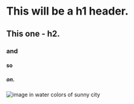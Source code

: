 # This will be a h1 header.
## This one - h2.
### and
#### so
##### on.
![image in water colors of sunny city](https://i.pinimg.com/originals/4a/d1/4b/4ad14b91f7cbde4aacf074812aee7ab2.jpg)
